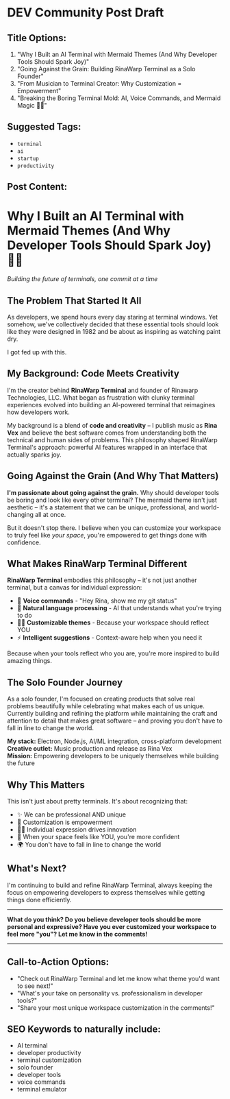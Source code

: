 # DEV Community Post Draft

## Title Options:
1. "Why I Built an AI Terminal with Mermaid Themes (And Why Developer Tools Should Spark Joy)"
2. "Going Against the Grain: Building RinaWarp Terminal as a Solo Founder"
3. "From Musician to Terminal Creator: Why Customization = Empowerment"
4. "Breaking the Boring Terminal Mold: AI, Voice Commands, and Mermaid Magic 🧜‍♀️"

## Suggested Tags:
- `terminal`
- `ai`
- `startup`
- `productivity`

## Post Content:

# Why I Built an AI Terminal with Mermaid Themes (And Why Developer Tools Should Spark Joy) 🧜‍♀️

*Building the future of terminals, one commit at a time*

## The Problem That Started It All

As developers, we spend hours every day staring at terminal windows. Yet somehow, we've collectively decided that these essential tools should look like they were designed in 1982 and be about as inspiring as watching paint dry.

I got fed up with this.

## My Background: Code Meets Creativity

I'm the creator behind **RinaWarp Terminal** and founder of Rinawarp Technologies, LLC. What began as frustration with clunky terminal experiences evolved into building an AI-powered terminal that reimagines how developers work.

My background is a blend of **code and creativity** – I publish music as **Rina Vex** and believe the best software comes from understanding both the technical and human sides of problems. This philosophy shaped RinaWarp Terminal's approach: powerful AI features wrapped in an interface that actually sparks joy.

## Going Against the Grain (And Why That Matters)

**I'm passionate about going against the grain.** Why should developer tools be boring and look like every other terminal? The mermaid theme isn't just aesthetic – it's a statement that we can be unique, professional, and world-changing all at once. 

But it doesn't stop there. I believe when you can customize your workspace to truly feel like *your space*, you're empowered to get things done with confidence.

## What Makes RinaWarp Terminal Different

**RinaWarp Terminal** embodies this philosophy – it's not just another terminal, but a canvas for individual expression:

- 🎤 **Voice commands** - "Hey Rina, show me my git status"
- 🤖 **Natural language processing** - AI that understands what you're trying to do
- 🧜‍♀️ **Customizable themes** - Because your workspace should reflect YOU
- ⚡ **Intelligent suggestions** - Context-aware help when you need it

Because when your tools reflect who you are, you're more inspired to build amazing things.

## The Solo Founder Journey

As a solo founder, I'm focused on creating products that solve real problems beautifully while celebrating what makes each of us unique. Currently building and refining the platform while maintaining the craft and attention to detail that makes great software – and proving you don't have to fall in line to change the world.

**My stack:** Electron, Node.js, AI/ML integration, cross-platform development  
**Creative outlet:** Music production and release as Rina Vex  
**Mission:** Empowering developers to be uniquely themselves while building the future

## Why This Matters

This isn't just about pretty terminals. It's about recognizing that:

- ✨ We can be professional AND unique
- 🎨 Customization is empowerment 
- 🧜‍♀️ Individual expression drives innovation
- 💪 When your space feels like YOU, you're more confident
- 🌍 You don't have to fall in line to change the world

## What's Next?

I'm continuing to build and refine RinaWarp Terminal, always keeping the focus on empowering developers to express themselves while getting things done efficiently.

---

**What do you think? Do you believe developer tools should be more personal and expressive? Have you ever customized your workspace to feel more "you"? Let me know in the comments!**

---

## Call-to-Action Options:
- "Check out RinaWarp Terminal and let me know what theme you'd want to see next!"
- "What's your take on personality vs. professionalism in developer tools?"
- "Share your most unique workspace customization in the comments!"

## SEO Keywords to naturally include:
- AI terminal
- developer productivity
- terminal customization
- solo founder
- developer tools
- voice commands
- terminal emulator
